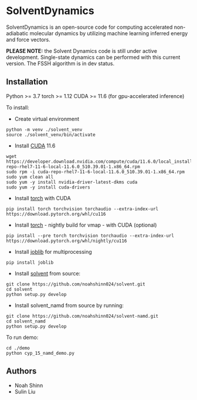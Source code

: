 # SolventDynamics
SolventDynamics is an open-source code for computing accelerated non-adiabatic molecular dynamics by utilizing machine learning inferred energy and force vectors.

**PLEASE NOTE:** the Solvent Dynamics code is still under active development. Single-state dynamics can be performed with this current version. The FSSH algorithm is in dev status.

## Installation
Python >= 3.7
torch >= 1.12
CUDA >= 11.6 (for gpu-accelerated inference)

To install:
  * Create virtual environment
  ```
  python -m venv ./solvent_venv
  source ./solvent_venv/bin/activate
  ```
  * Install [CUDA](https://docs.nvidia.com/cuda/cuda-installation-guide-linux/index.html) 11.6
  ```
  wget https://developer.download.nvidia.com/compute/cuda/11.6.0/local_installers/cuda-repo-rhel7-11-6-local-11.6.0_510.39.01-1.x86_64.rpm
  sudo rpm -i cuda-repo-rhel7-11-6-local-11.6.0_510.39.01-1.x86_64.rpm
  sudo yum clean all
  sudo yum -y install nvidia-driver-latest-dkms cuda
  sudo yum -y install cuda-drivers
  ```
  * Install [torch](https://pytorch.org/) with CUDA
  ```
  pip install torch torchvision torchaudio --extra-index-url https://download.pytorch.org/whl/cu116
  ```
  * Install [torch](https://pytorch.org/) - nightly build for vmap - with CUDA (optional)
  ```
  pip install --pre torch torchvision torchaudio --extra-index-url https://download.pytorch.org/whl/nightly/cu116
  ```
  * Install [joblib](https://joblib.readthedocs.io/en/latest/installing.html) for multiprocessing
  ```
  pip install joblib
  ```
  * Install [solvent](https://github.com/noahshinn024/solvent) from source:
  ```
  git clone https://github.com/noahshinn024/solvent.git
  cd solvent
  python setup.py develop
  ```
  * Install solvent_namd from source by running:
  ```
  git clone https://github.com/noahshinn024/solvent-namd.git
  cd solvent_namd
  python setup.py develop
  ```

To run demo:
  ```
  cd ./demo
  python cyp_15_namd_demo.py
  ```


## Authors
* Noah Shinn
* Sulin Liu 
